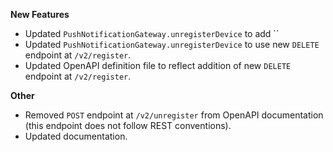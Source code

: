 **New Features**

* Updated `PushNotificationGateway.unregisterDevice` to add ``
* Updated `PushNotificationGateway.unregisterDevice` to use new `DELETE` endpoint at `/v2/register`.
* Updated OpenAPI definition file to reflect addition of new `DELETE` endpoint at `/v2/register`.

**Other**

* Removed `POST` endpoint at `/v2/unregister` from OpenAPI documentation (this endpoint does not follow REST conventions).
* Updated documentation.